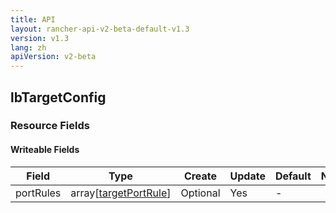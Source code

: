 ```yaml
---
title: API
layout: rancher-api-v2-beta-default-v1.3
version: v1.3
lang: zh
apiVersion: v2-beta
---
```


## lbTargetConfig



### Resource Fields

#### Writeable Fields

Field | Type | Create | Update | Default | Notes
---|---|---|---|---|---
portRules | array[[targetPortRule]({{site.baseurl}}/rancher/{{page.version}}/{{page.lang}}/api/{{page.apiVersion}}/api-resources/targetPortRule/)] | Optional | Yes | - | 



<br>
